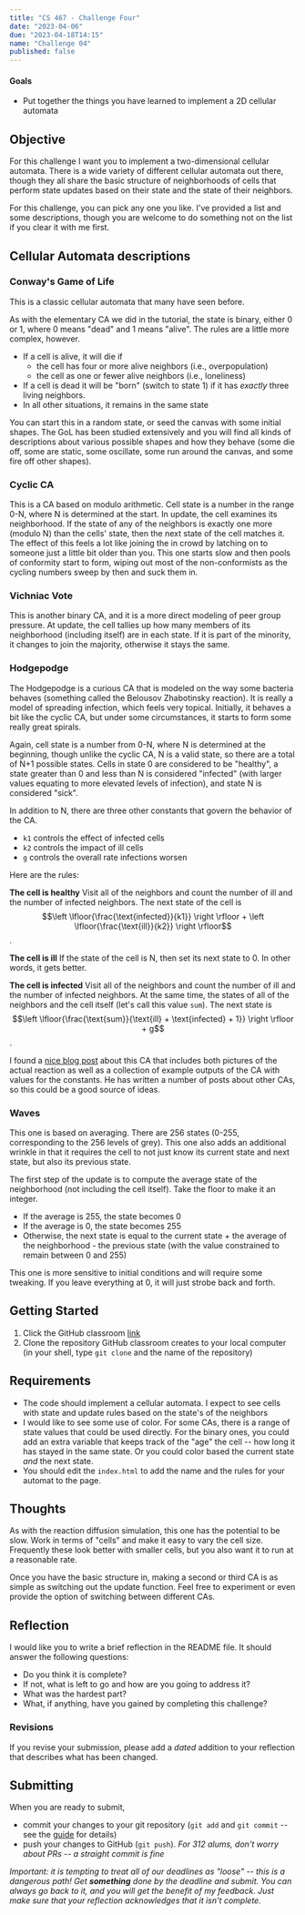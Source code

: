 ```yaml
---
title: "CS 467 - Challenge Four"
date: "2023-04-06"
due: "2023-04-18T14:15"
name: "Challenge 04"
published: false
---
```


#### Goals

- Put together the things you have learned to implement a 2D cellular automata



## Objective

For this challenge I want you to implement a two-dimensional cellular automata. There is a wide variety of different cellular automata out there, though they all share the basic structure of neighborhoods of cells that perform state updates based on their state and the state of their neighbors. 

For this challenge, you can pick any one you like. I've provided a list and some descriptions, though you are welcome to do something not on the list if you clear it with me first.

## Cellular Automata descriptions

### Conway's Game of Life

This is a classic cellular automata that many have seen before.

As with the elementary CA we did in the tutorial, the state is binary, either 0 or 1, where 0 means "dead" and 1 means "alive". The rules are a little more complex, however.

- If a cell is alive, it will die if
  - the cell has four or more alive neighbors (i.e., overpopulation)
  - the cell as one or fewer alive neighbors (i.e., loneliness)
- If a cell is dead it will be "born" (switch to state 1) if it has _exactly_ three living neighbors.
- In all other situations, it remains in the same state


You can start this in a random state, or seed the canvas with some initial shapes. The GoL has been studied extensively and you will find all kinds of descriptions about various possible shapes and how they behave (some die off, some are static, some oscillate, some run around the canvas, and some fire off other shapes). 



### Cyclic CA

This is a CA based on modulo arithmetic. Cell state is a number in the range 0-N, where N is determined at the start. In update, the cell examines its neighborhood. If the state of any of the neighbors is exactly one more (modulo N) than the cells' state, then the next state of the cell matches it. The effect of this feels a lot like joining the in crowd by latching on to someone just a little bit older than you. This one starts slow and then pools of conformity start to form, wiping out most of the non-conformists as the cycling numbers sweep by then and suck them in.

### Vichniac Vote

This is another binary CA, and it is a more direct modeling of peer group pressure. At update, the cell tallies up how many members of its neighborhood (including itself) are in each state. If it is part of the minority, it changes to join the majority, otherwise it stays the same. 


### Hodgepodge

The Hodgepodge is a curious CA that is modeled on the way some bacteria behaves (something called the Belousov Zhabotinsky reaction). It is really a model of spreading infection, which feels very topical. Initially, it behaves a bit like the cyclic CA, but under some circumstances, it starts to form some really great spirals. 

Again, cell state is a number from 0-N, where N is determined at the beginning, though unlike the cyclic CA, N is a valid state, so there are a total of N+1 possible states. Cells in state 0 are considered to be "healthy", a state greater than 0 and less than N is considered "infected" (with larger values equating to more elevated levels of infection), and state N is considered "sick".

In addition to N, there are three other constants that govern the behavior of the CA. 
- `k1` controls the effect of infected cells
- `k2` controls the impact of ill cells
- `g` controls the overall rate infections worsen

Here are the rules:

**The cell is healthy** Visit all of the neighbors and count the number of ill and the number of infected neighbors. The next state of the cell is $$\left \lfloor{\frac{\text{infected}}{k1}} \right \rfloor + \left \lfloor{\frac{\text{ill}}{k2}} \right \rfloor$$.

**The cell is ill** If the state of the cell is N, then set its next state to 0. In other words, it gets better.

**The cell is infected** Visit all of the neighbors and count the number of ill and the number of infected neighbors. At the same time, the states of all of the neighbors and the cell itself (let's call this value `sum`). The next state is $$\left \lfloor{\frac{\text{sum}}{\text{ill} + \text{infected} + 1}} \right \rfloor + g$$.

I found a [nice blog post](https://softologyblog.wordpress.com/2017/02/04/the-belousov-zhabotinsky-reaction-and-the-hodgepodge-machine/) about this CA that includes both pictures of the actual reaction as well as a collection of example outputs of the CA with values for the constants. He has written a number of posts about other CAs, so this could be a good source of ideas. 


### Waves

This one is based on averaging. There are 256 states (0-255, corresponding to the 256 levels of grey). This one also adds an additional wrinkle in that it requires the cell to not just know its current state and next state, but also its previous state. 

The first step of the update is to compute the average state of the neighborhood (not including the cell itself). Take the floor to make it an integer.

- If the average is 255, the state becomes 0
- If the average is 0, the state becomes 255
- Otherwise, the next state is equal to the current state + the average of the neighborhood - the previous state (with the value constrained to remain between 0 and 255)

This one is more sensitive to initial conditions and will require some tweaking. If you leave everything at 0, it will just strobe back and forth. 







## Getting Started


1. Click the GitHub classroom [link](https://classroom.github.com/a/oUgQnrtf)
1. Clone the repository GitHub classroom creates to your local computer (in your shell, type `git clone` and the name of the repository)



## Requirements

- The code should implement a cellular automata. I expect to see cells with state and update rules based on the state's of the neighbors
- I would like to see some use of color. For some CAs, there is a range of state values that could be used directly. For the binary ones, you could add an extra variable that keeps track of the "age" the cell -- how long it has stayed in the same state. Or you could color based the current state _and_ the next state. 
- You should edit the `index.html` to add the name and the rules for your automat to the page.


## Thoughts

As with the reaction diffusion simulation, this one has the potential to be slow. Work in terms of "cells" and make it easy to vary the cell size. Frequently these look better with smaller cells, but you also want it to run at a reasonable rate. 

Once you have the basic structure in, making a second or third CA is as simple as switching out the update function. Feel free to experiment or even provide the option of switching between different CAs. 


## Reflection

I would like you to write a brief reflection in the README file. It should answer the following questions:

- Do you think it is complete?
- If not, what is left to go and how are you going to address it?
- What was the hardest part?
- What, if anything, have you gained by completing this challenge?


### Revisions

If you revise your submission, please add a _dated_ addition to your reflection that describes what has been changed. 



## Submitting 

When you are ready to submit, 
- commit your changes to your git repository (`git add` and `git commit` -- see the [guide](../resources/git) for details)
- push your changes to GitHub (`git push`). _For 312 alums, don't worry about PRs -- a straight commit is fine_

_Important: it is tempting to treat all of our deadlines as "loose" -- this is a dangerous path! Get **something** done by the deadline and submit. You can always go back to it, and you will get the benefit of my feedback. Just make sure that your reflection acknowledges that it isn't complete._